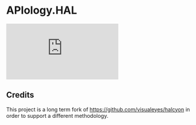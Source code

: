 # APIology.HAL

![Build Status](https://ci.appveyor.com/api/projects/status/github/IsaacSanch/APIology.HAL?branch=master&svg=true)

## Credits
This project is a long term fork of https://github.com/visualeyes/halcyon in order to support a different methodology.
